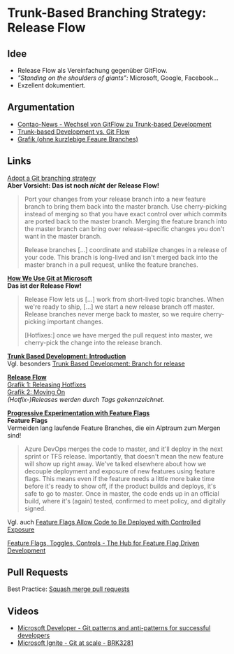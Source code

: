 # Trunk-Based Branching Strategy: Release Flow

## Idee

* Release Flow als Vereinfachung gegenüber GitFlow.
* *"Standing on the shoulders of giants":* Microsoft, Google, Facebook...
* Exzellent dokumentiert.

## Argumentation

* [Contao-News - Wechsel von GitFlow zu Trunk-based Development](https://contao.org/de/news/wechsel-von-gitflow-zu-trunk-based-development.html)
* [Trunk-based Development vs. Git Flow](https://www.toptal.com/software/trunk-based-development-git-flow)
* [Grafik (ohne kurzlebige Feaure Branches)](https://paulhammant.com/2014/01/08/googles-vs-facebooks-trunk-based-development/)

## Links

[Adopt a Git branching strategy](https://docs.microsoft.com/en-us/azure/devops/repos/git/git-branching-guidance?view=azure-devops)  
**Aber Vorsicht: Das ist noch *nicht* der Release Flow!**  
> Port your changes from your release branch into a new feature branch to bring them back into the master branch.
> Use cherry-picking instead of merging so that you have exact control over which commits are ported back to the master branch.
> Merging the feature branch into the master branch can bring over release-specific changes you don't want in the master branch.
>
> Release branches [...] coordinate and stabilize changes in a release of your code.
> This branch is long-lived and isn't merged back into the master branch in a pull request, unlike the feature branches.

**[How We Use Git at Microsoft](https://docs.microsoft.com/en-us/azure/devops/learn/devops-at-microsoft/use-git-microsoft)**  
**Das ist der Release Flow!**  
> Release Flow lets us [...] work from short-lived topic branches.
> When we're ready to ship, [...] we start a new release branch off master.
> Release branches never merge back to master, so we require cherry-picking important changes.
>
> [Hotfixes:] once we have merged the pull request into master, we cherry-pick the change into the release branch.

**[Trunk Based Development: Introduction](https://trunkbaseddevelopment.com/)**  
Vgl. besonders [Trunk Based Development: Branch for release](https://trunkbaseddevelopment.com/branch-for-release/)

**[Release Flow](https://docs.microsoft.com/en-us/azure/devops/learn/devops-at-microsoft/release-flow)**  
[Grafik 1: Releasing Hotfixes](https://docs.microsoft.com/en-us/azure/devops/learn/devops-at-microsoft/release-flow#moving-on)  
[Grafik 2: Moving On](https://docs.microsoft.com/en-us/azure/devops/learn/devops-at-microsoft/release-flow#releasing-hotfixes)  
*(Hotfix-)Releases werden durch Tags gekennzeichnet.*

**[Progressive Experimentation with Feature Flags](https://docs.microsoft.com/en-us/azure/devops/learn/devops-at-microsoft/progressive-experimentation-feature-flags)**  
**Feature Flags**  
Vermeiden lang laufende Feature Branches, die ein Alptraum zum Mergen sind!  
> Azure DevOps merges the code to master, and it'll deploy in the next sprint or TFS release.
> Importantly, that doesn't mean the new feature will show up right away.
> We've talked elsewhere about how we decouple deployment and exposure of new features using feature flags.
> This means even if the feature needs a little more bake time before it's ready to show off, if the product builds and deploys, it's safe to go to master.
> Once in master, the code ends up in an official build, where it's (again) tested, confirmed to meet policy, and digitally signed.

Vgl. auch [Feature Flags Allow Code to Be Deployed with Controlled Exposure](https://docs.microsoft.com/en-us/azure/devops/learn/devops-at-microsoft/use-git-microsoft#feature-flags-allow-code-to-be-deployed-with-controlled-exposure)

[Feature Flags, Toggles, Controls - The Hub for Feature Flag Driven Development](https://featureflags.io/)

## Pull Requests

Best Practice: [Squash merge pull requests](https://docs.microsoft.com/en-us/azure/devops/repos/git/merging-with-squash?view=azure-devops)

## Videos

* [Microsoft Developer - Git patterns and anti-patterns for successful developers](https://www.youtube.com/watch?time_continue=786&v=t_4lLR6F_yk&feature=emb_logo)
* [Microsoft Ignite - Git at scale - BRK3281](https://www.youtube.com/watch?time_continue=2485&v=ppzIBIQz_KY&feature=emb_logo)
